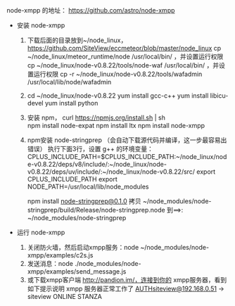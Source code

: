 
node-xmpp 的地址： https://github.com/astro/node-xmpp

* 安装 node-xmpp
  1.	下载后面的目录放到~/node_linux， https://github.com/SiteView/eccmeteor/blob/master/node_linux
		cp ~/node_linux/meteor_runtime/node           /usr/local/bin/  ，并设置运行权限
		cp ~/node_linux/node-v0.8.22/tools/node-waf   /usr/local/bin/   ，并设置运行权限
		cp -r ~/node_linux/node-v0.8.22/tools/wafadmin  /usr/local/lib/node/wafadmin
  2.	cd ~/node_linux/node-v0.8.22
		yum install gcc-c++
		yum install libicu-devel
		yum install python
  3.	安装 npm， curl https://npmjs.org/install.sh | sh		
    	npm install node-expat
		npm install ltx
		npm install node-xmpp
  4.	npm安装 node-stringprep （会自动下载源代码并编译，这一步最容易出错误）
		执行下面3行，设置 g++ 的环境变量：
CPLUS_INCLUDE_PATH=$CPLUS_INCLUDE_PATH:~/node_linux/node-v0.8.22/deps/v8/include/:~/node_linux/node-v0.8.22/deps/uv/include/:~/node_linux/node-v0.8.22/src/
export CPLUS_INCLUDE_PATH
export NODE_PATH=/usr/local/lib/node_modules
		
		npm install node-stringprep@0.1.0
		拷贝 ~/node_modules/node-stringprep/build/Release/node-stringprep.node  到==>: ~/node_modules/node-stringprep
	
* 运行 node-xmpp	
  1.	关闭防火墙，然后启动xmpp服务：node ~/node_modules/node-xmpp/examples/c2s.js
  2.	发送消息：node ./node_modules/node-xmpp/examples/send_message.js
  3.	或下载xmpp客户端  http://pandion.im/，连接到你的 xmpp服务器，看到如下提示说明 xmpp 服务器正常工作了
AUTHsiteview@192.168.0.51 -> siteview
ONLINE
STANZA<iq type="get" id="sd3" to="192.168.0.51" xmlns:stream="http://etherx.jabber.org/streams" from="siteview@192.168.0.51/潘迪安"><query xmlns="http://jabber.org/protocol/disco#items"/>
  

